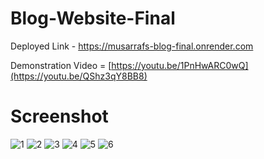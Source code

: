 # Blog-Website-Final

Deployed Link -  https://musarrafs-blog-final.onrender.com


Demonstration Video = [https://youtu.be/1PnHwARC0wQ](https://youtu.be/QShz3qY8BB8)


# Screenshot

![1](https://github.com/MusarrafAM/Blog-Website-Final/assets/102628794/4058d799-082d-4bbd-a5a9-8ebb6e844666)
![2](https://github.com/MusarrafAM/Blog-Website-Final/assets/102628794/4b068ea5-8101-4d70-b04f-10befd315e5c)
![3](https://github.com/MusarrafAM/Blog-Website-Final/assets/102628794/4d0c654d-ed5b-40d7-b7bd-49cc95b90906)
![4](https://github.com/MusarrafAM/Blog-Website-Final/assets/102628794/e0e7ca5d-a29a-4b5d-aab6-ac70affc57d1)
![5](https://github.com/MusarrafAM/Blog-Website-Final/assets/102628794/f4a3bc2b-0396-43a7-9bee-6392715fd37c)
![6](https://github.com/MusarrafAM/Blog-Website-Final/assets/102628794/f3d00c9e-6e67-4805-afde-406a63945f2b)

